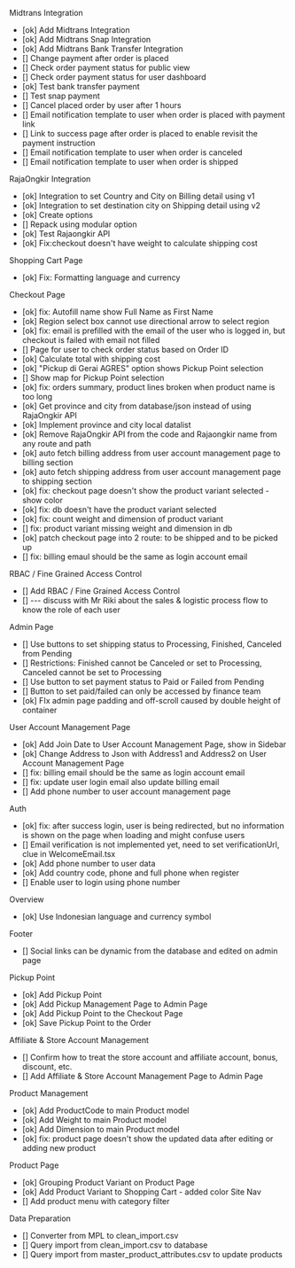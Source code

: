 Midtrans Integration
- [ok] Add Midtrans Integration
- [ok] Add Midtrans Snap Integration
- [ok] Add Midtrans Bank Transfer Integration
- [] Change payment after order is placed
- [] Check order payment status for public view
- [] Check order payment status for user dashboard
- [ok] Test bank transfer payment
- [] Test snap payment
- [] Cancel placed order by user after 1 hours
- [] Email notification template to user when order is placed with payment link
- [] Link to success page after order is placed to enable revisit the payment instruction
- [] Email notification template to user when order is canceled
- [] Email notification template to user when order is shipped

RajaOngkir Integration
- [ok] Integration to set Country and City on Billing detail using v1
- [ok] Integration to set destination city on Shipping detail using v2
- [ok] Create options
- [] Repack using modular option
- [ok] Test Rajaongkir API
- [ok] Fix:checkout doesn't have weight to calculate shipping cost

Shopping Cart Page
- [ok] Fix: Formatting language and currency

Checkout Page
- [ok] fix: Autofill name show Full Name as First Name
- [ok] Region select box cannot use directional arrow to select region
- [ok] fix: email is prefilled with the email of the user who is logged in, but checkout is failed with email not filled
- [] Page for user to check order status based on Order ID
- [ok] Calculate total with shipping cost
- [ok] "Pickup di Gerai AGRES" option shows Pickup Point selection
- [] Show map for Pickup Point selection
- [ok] fix: orders summary, product lines broken when product name is too long
- [ok] Get province and city from database/json instead of using RajaOngkir API
- [ok] Implement province and city local datalist
- [ok] Remove RajaOngkir API from the code and Rajaongkir name from any route and path
- [ok] auto fetch billing address from user account management page to billing section
- [ok] auto fetch shipping address from user account management page to shipping section
- [ok] fix: checkout page doesn't show the product variant selected - show color
- [ok] fix: db doesn't have the product variant selected
- [ok] fix: count weight and dimension of product variant
- [] fix: product variant missing weight and dimension in db
- [ok] patch checkout page into 2 route: to be shipped and to be picked up
- [] fix: billing emaul should be the same as login account email

RBAC / Fine Grained Access Control
- [] Add RBAC / Fine Grained Access Control
- [] --- discuss with Mr Riki about the sales & logistic process flow to know the role of each user

Admin Page
- [] Use buttons to set shipping status to Processing, Finished, Canceled from Pending
- [] Restrictions: Finished cannot be Canceled or set to Processing, Canceled cannot be set to Processing
- [] Use button to set payment status to Paid or Failed from Pending
- [] Button to set paid/failed can only be accessed by finance team
- [ok] FIx admin page padding and off-scroll caused by double height of container

User Account Management Page
- [ok] Add Join Date to User Account Management Page, show in Sidebar
- [ok] Change Address to Json with Address1 and Address2 on User Account Management Page
- [] fix: billing email should be the same as login account email
- [] fix: update user login email also update billing email
- [] Add phone number to user account management page

Auth
- [ok] fix: after success login, user is being redirected, but no information is shown on the page when loading and might confuse users
- [] Email verification is not implemented yet, need to set verificationUrl, clue in WelcomeEmail.tsx
- [ok] Add phone number to user data
- [ok] Add country code, phone and full phone when register
- [] Enable user to login using phone number

Overview
- [ok] Use Indonesian language and currency symbol

Footer
- [] Social links can be dynamic from the database and edited on admin page

Pickup Point
- [ok] Add Pickup Point
- [ok] Add Pickup Management Page to Admin Page
- [ok] Add Pickup Point to the Checkout Page
- [ok] Save Pickup Point to the Order

Affiliate & Store Account Management
- [] Confirm how to treat the store account and affiliate account, bonus, discount, etc.
- [] Add Affiliate & Store Account Management Page to Admin Page

Product Management
- [ok] Add ProductCode to main Product model
- [ok] Add Weight to main Product model
- [ok] Add Dimension to main Product model
- [ok] fix: product page doesn't show the updated data after editing or adding new product

Product Page
- [ok] Grouping Product Variant on Product Page
- [ok] Add Product Variant to Shopping Cart - added color
Site Nav
- [] Add product menu with category filter

Data Preparation
- [] Converter from MPL to clean_import.csv
- [] Query import from clean_import.csv to database
- [] Query import from master_product_attributes.csv to update products